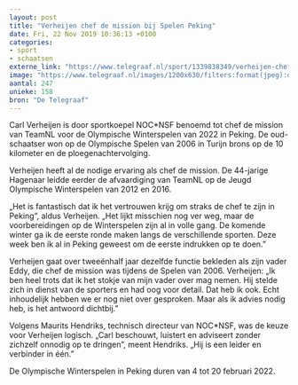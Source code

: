```yaml
---
layout: post
title: "Verheijen chef de mission bij Spelen Peking"
date: Fri, 22 Nov 2019 10:36:13 +0100
categories: 
- sport 
- schaatsen 
externe_link: "https://www.telegraaf.nl/sport/1339838349/verheijen-chef-de-mission-bij-spelen-peking"
image: "https://www.telegraaf.nl/images/1200x630/filters:format(jpeg):quality(80)/cdn-kiosk-api.telegraaf.nl/1d712446-0d18-11ea-bbd8-02d1dbdc35d1.png"
aantal: 247
unieke: 158
bron: "De Telegraaf"
---
```


<p class="intro">Carl Verheijen is door sportkoepel NOC*NSF benoemd tot chef de mission van TeamNL voor de Olympische Winterspelen van 2022 in Peking. De oud-schaatser won op de Olympische Spelen van 2006 in Turijn brons op de 10 kilometer en de ploegenachtervolging.</p> <p>Verheijen heeft al de nodige ervaring als chef de mission. De 44-jarige Hagenaar leidde eerder de afvaardiging van TeamNL op de Jeugd Olympische Winterspelen van 2012 en 2016.</p><p>„Het is fantastisch dat ik het vertrouwen krijg om straks de chef te zijn in Peking”, aldus Verheijen. „Het lijkt misschien nog ver weg, maar de voorbereidingen op de Winterspelen zijn al in volle gang. De komende winter ga ik de eerste ronde maken langs de verschillende sporten. Deze week ben ik al in Peking geweest om de eerste indrukken op te doen.”</p><p>Verheijen gaat over tweeënhalf jaar dezelfde functie bekleden als zijn vader Eddy, die chef de mission was tijdens de Spelen van 2006. Verheijen: „Ik ben heel trots dat ik het stokje van mijn vader over mag nemen. Hij stelde zich in dienst van de sporters en had oog voor detail. Dat heb ik ook. Echt inhoudelijk hebben we er nog niet over gesproken. Maar als ik advies nodig heb, is het antwoord dichtbij.”</p><p>Volgens Maurits Hendriks, technisch directeur van NOC*NSF, was de keuze voor Verheijen logisch. „Carl beschouwt, luistert en adviseert zonder zichzelf onnodig op te dringen”, meent Hendriks. „Hij is een leider en verbinder in één.”</p><p>De Olympische Winterspelen in Peking duren van 4 tot 20 februari 2022.</p>
